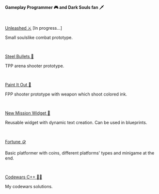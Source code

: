 <b>Gameplay Programmer 🎮 and Dark Souls fan 🗡️</b>

</br>

[Unleashed ⚔️](https://github.com/apokrif6/Unleashed) [In progress...]

Small soulslike combat prototype.

</br>

[Steel Bullets 🔫](https://github.com/apokrif6/SteelBullets)

TPP arena shooter prototype.

</br>

[Paint It Out 🎨](https://github.com/apokrif6/PaintItOut)

FPP shooter prototype with weapon which shoot colored ink.

</br>

[New Mission Widget 📔](https://github.com/apokrif6/NewMissionWidget)

Reusable widget with dynamic text creation. Can be used in blueprints.

</br>

[Fortune 🪙](https://github.com/apokrif6/Fortune)

Basic platformer with coins, different platforms' types and minigame at the end.

</br>

[Codewars C++ 👨‍💻](https://github.com/apokrif6/codewars-cpp)

My codewars solutions.